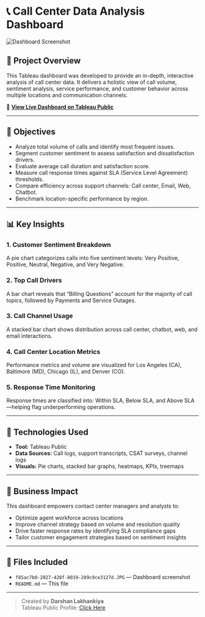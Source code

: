 
# 📞 Call Center Data Analysis Dashboard

![Dashboard Screenshot](./f85ac7b0-2027-428f-8019-289c9ce3127d.JPG)

## 📌 Project Overview

This Tableau dashboard was developed to provide an in-depth, interactive analysis of call center data. It delivers a holistic view of call volume, sentiment analysis, service performance, and customer behavior across multiple locations and communication channels.

🔗 **[View Live Dashboard on Tableau Public](https://public.tableau.com/app/profile/darshan.lakhankiya/viz/CallCenter_DataAnalysis_17494122924960/Dashboard1)**

---

## 🎯 Objectives

- Analyze total volume of calls and identify most frequent issues.
- Segment customer sentiment to assess satisfaction and dissatisfaction drivers.
- Evaluate average call duration and satisfaction score.
- Measure call response times against SLA (Service Level Agreement) thresholds.
- Compare efficiency across support channels: Call center, Email, Web, Chatbot.
- Benchmark location-specific performance by region.

---

## 📊 Key Insights

### 1. **Customer Sentiment Breakdown**
A pie chart categorizes calls into five sentiment levels: Very Positive, Positive, Neutral, Negative, and Very Negative.

### 2. **Top Call Drivers**
A bar chart reveals that “Billing Questions” account for the majority of call topics, followed by Payments and Service Outages.

### 3. **Call Channel Usage**
A stacked bar chart shows distribution across call center, chatbot, web, and email interactions.

### 4. **Call Center Location Metrics**
Performance metrics and volume are visualized for Los Angeles (CA), Baltimore (MD), Chicago (IL), and Denver (CO).

### 5. **Response Time Monitoring**
Response times are classified into: Within SLA, Below SLA, and Above SLA—helping flag underperforming operations.

---

## 🧠 Technologies Used

- **Tool:** Tableau Public
- **Data Sources:** Call logs, support transcripts, CSAT surveys, channel logs
- **Visuals:** Pie charts, stacked bar graphs, heatmaps, KPIs, treemaps

---

## 💼 Business Impact

This dashboard empowers contact center managers and analysts to:

- Optimize agent workforce across locations
- Improve channel strategy based on volume and resolution quality
- Drive faster response rates by identifying SLA compliance gaps
- Tailor customer engagement strategies based on sentiment insights

---

## 📂 Files Included

- `f85ac7b0-2027-428f-8019-289c9ce3127d.JPG` — Dashboard screenshot
- `README.md` — This file

---

> Created by **Darshan Lakhankiya**  
> Tableau Public Profile: [Click Here](https://public.tableau.com/app/profile/darshan.lakhankiya)
